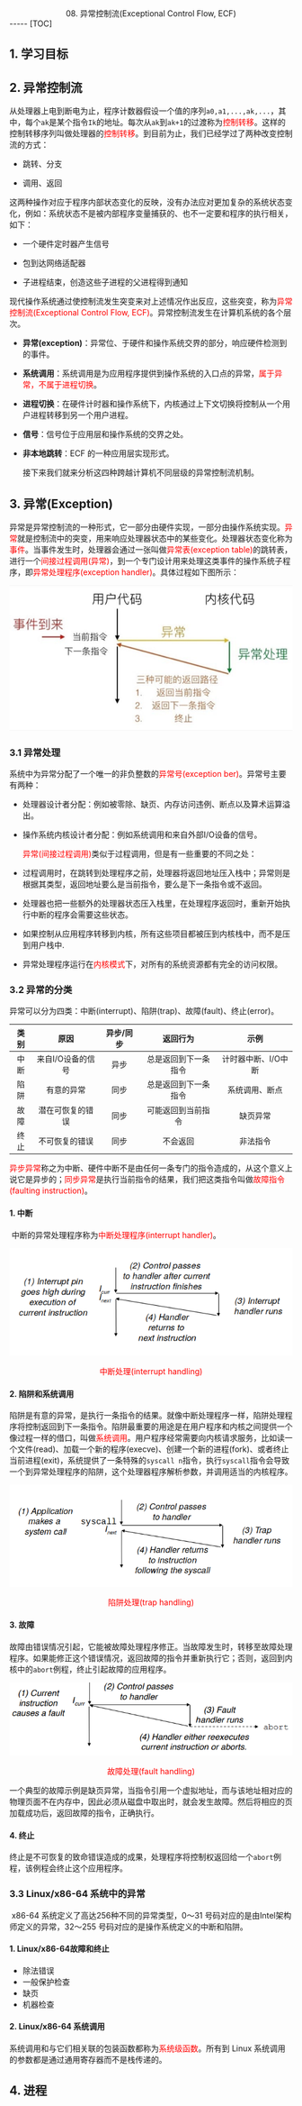 <center>08. 异常控制流(Exceptional Control Flow, ECF)</center>
-----
[TOC]

## 1. 学习目标



## 2. 异常控制流

​	从处理器上电到断电为止，程序计数器假设一个值的序列`a0,a1,...,ak,...`，其中，每个`ak`是某个指令`Ik`的地址。每次从`ak`到`ak+1`的过渡称为<font color=red>控制转移</font>。这样的控制转移序列叫做处理器的<font color=red>控制转移</font>。到目前为止，我们已经学过了两种改变控制流的方式：

- 跳转、分支

- 调用、返回

这两种操作对应于程序内部状态变化的反映，没有办法应对更加复杂的系统状态变化，例如：系统状态不是被内部程序变量捕获的、也不一定要和程序的执行相关，如下：

- 一个硬件定时器产生信号

- 包到达网络适配器

- 子进程结束，创造这些子进程的父进程得到通知

​	现代操作系统通过使控制流发生突变来对上述情况作出反应，这些突变，称为<font color=red>异常控制流(Exceptional Control Flow, ECF)</font>。异常控制流发生在计算机系统的各个层次。

- **异常(exception)**：异常位、于硬件和操作系统交界的部分，响应硬件检测到的事件。

- **系统调用**：系统调用是为应用程序提供到操作系统的入口点的异常，<font color=red>属于异常，不属于进程切换</font>。

- **进程切换**：在硬件计时器和操作系统下，内核通过上下文切换将控制从一个用户进程转移到另一个用户进程。

- **信号**：信号位于应用层和操作系统的交界之处。

- **非本地跳转**：ECF 的一种应用层实现形式。

  接下来我们就来分析这四种跨越计算机不同层级的异常控制流机制。

## 3. 异常(Exception)

​	异常是异常控制流的一种形式，它一部分由硬件实现，一部分由操作系统实现。<font color=red>异常</font>就是控制流中的突变，用来响应处理器状态中的某些变化。处理器状态变化称为<font color=red>事件</font>。当事件发生时，处理器会通过一张叫做<font color=red>异常表(exception table)</font>的跳转表，进行一个<font color=red>间接过程调用(异常)</font>，到一个专门设计用来处理这类事件的操作系统子程序，即<font color=red>异常处理程序(exception handler)</font>。具体过程如下图所示：

![](./images/8-3.jpg)

### 3.1 异常处理

​	系统中为异常分配了一个唯一的非负整数的<font color=red>异常号(exception ber)</font>。异常号主要有两种：

- 处理器设计者分配：例如被零除、缺页、内存访问违例、断点以及算术运算溢出。

- 操作系统内核设计者分配：例如系统调用和来自外部I/O设备的信号。

  <font color=red>异常(间接过程调用)</font>类似于过程调用，但是有一些重要的不同之处：

- 过程调用时，在跳转到处理程序之前，处理器将返回地址压入栈中；异常则是根据其类型，返回地址要么是当前指令，要么是下一条指令或不返回。

- 处理器也把一些额外的处理器状态压入栈里，在处理程序返回时，重新开始执行中断的程序会需要这些状态。

- 如果控制从应用程序转移到内核，所有这些项目都被压到内核栈中，而不是压到用户栈中.

- 异常处理程序运行在<font color=red>内核模式</font>下，对所有的系统资源都有完全的访问权限。

### 3.2 异常的分类

​	异常可以分为四类：中断(interrupt)、陷阱(trap)、故障(fault)、终止(error)。

| 类别 |       原因        | 异步/同步 |       返回行为       |        示例         |
| :--: | :---------------: | :-------: | :------------------: | :-----------------: |
| 中断 | 来自I/O设备的信号 |   异步    | 总是返回到下一条指令 | 计时器中断、I/O中断 |
| 陷阱 |    有意的异常     |   同步    | 总是返回到下一条指令 |   系统调用、断点    |
| 故障 | 潜在可恢复的错误  |   同步    |  可能返回到当前指令  |      缺页异常       |
| 终止 |  不可恢复的错误   |   同步    |       不会返回       |      非法指令       |

​	<font color=red>异步异常</font>称之为中断、硬件中断不是由任何一条专门的指令造成的，从这个意义上说它是异步的；<font color=red>同步异常</font>是执行当前指令的结果，我们把这类指令叫做<font color=red>故障指令(faulting instruction)</font>。

#### 1. 中断

​	中断的异常处理程序称为<font color=red>中断处理程序(interrupt handler)</font>。

![](./images/8-3-1.png)

<center><font color=red>中断处理(interrupt handling)</font></center>

#### 2. 陷阱和系统调用

​	陷阱是有意的异常，是执行一条指令的结果。就像中断处理程序一样，陷阱处理程序将控制返回到下一条指令。陷阱最重要的用途是在用户程序和内核之间提供一个像过程一样的借口，叫做<font color=red>系统调用</font>。用户程序经常需要向内核请求服务，比如读一个文件(read)、加载一个新的程序(execve)、创建一个新的进程(fork)、或者终止当前进程(exit)，系统提供了一条特殊的`syscall n`指令，执行`syscall`指令会导致一个到异常处理程序的陷阱，这个处理器程序解析参数，并调用适当的内核程序。

![](./images/8-3-2.png)

<center><font color=red>陷阱处理(trap handling)</font></center>

#### 3. 故障

​	故障由错误情况引起，它能被故障处理程序修正。当故障发生时，转移至故障处理程序。如果能修正这个错误情况，返回故障的指令并重新执行它；否则，返回到内核中的`abort`例程，终止引起故障的应用程序。

![](./images/8-3-3.png)

<center><font color=red>故障处理(fault handling)</font></center>

​	一个典型的故障示例是缺页异常，当指令引用一个虚拟地址，而与该地址相对应的物理页面不在内存中，因此必须从磁盘中取出时，就会发生故障。然后将相应的页加载成功后，返回故障的指令，正确执行。

#### 4. 终止

​	终止是不可恢复的致命错误造成的成果，处理程序将控制权返回给一个`abort`例程，该例程会终止这个应用程序。

### 3.3 Linux/x86-64 系统中的异常

​	x86-64 系统定义了高达256种不同的异常类型，0～31 号码对应的是由Intel架构师定义的异常，32～255 号码对应的是操作系统定义的中断和陷阱。

#### 1. Linux/x86-64故障和终止

- 除法错误
- 一般保护检查
- 缺页
- 机器检查

#### 2. Linux/x86-64 系统调用

​	系统调用和与它们相关联的包装函数都称为<font color=red>系统级函数</font>。所有到 Linux 系统调用的参数都是通过通用寄存器而不是栈传递的。

## 4. 进程
